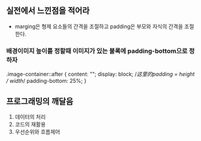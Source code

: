 ## 실전에서 느낀점을 적어라 

* marging은 형제 요소들의 간격을 조절하고 padding은 부모와 자식의 간격을 조절한다.

### 배경이미지 높이를 정할때 이미지가 있는 불록에 padding-bottom으로 정하자 

.image-container::after {
    content: "";
    display: block;
    /*这里的padding =  height / width*/
    padding-bottom: 25%;
}

## 프로그래밍의 깨달음 

1. 데이터의 처리 
2. 코드의 재활용 
3. 우선순위와 흐름제어 